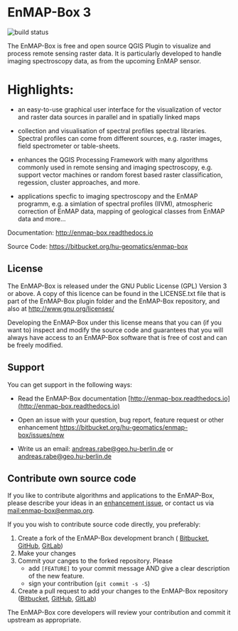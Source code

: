# EnMAP-Box 3

![build status](https://img.shields.io/bitbucket/pipelines/hu-geomatics/enmap-box.svg)

The EnMAP-Box is free and open source QGIS Plugin to visualize and process remote sensing raster data. It is particularly developed to handle imaging spectroscopy data, as from the upcoming EnMAP sensor.

# Highlights:

* an easy-to-use graphical user interface for the visualization of vector and raster data sources in parallel and in spatially linked maps

* collection and visualisation of spectral profiles spectral libraries. Spectral profiles can come from different sources, e.g. raster images, field spectrometer or table-sheets.

* enhances the QGIS Processing Framework with many algorithms commonly used in
  remote sensing and imaging spectroscopy, e.g. support vector machines or random forest based raster classification, regession, cluster approaches, and more.

* applications specfic to imaging spectroscopy and the EnMAP programm, e.g. a simlation of spectral profiles (IIVM), atmospheric correction of EnMAP data, mapping of geological classes from EnMAP data and more...


Documentation: http://enmap-box.readthedocs.io

Source Code: https://bitbucket.org/hu-geomatics/enmap-box


## License

The EnMAP-Box is released under the GNU Public License (GPL) Version 3 or above. A copy of this licence can be found in the LICENSE.txt file that is part of the EnMAP-Box plugin folder and the EnMAP-Box repository, and also at
<http://www.gnu.org/licenses/>

Developing the EnMAP-Box under this license means that you can (if you want to) inspect and modify the source code and guarantees that you will always have access to an EnMAP-Box software that is free of cost and can be freely
modified.


## Support
You can get support in the following ways:

 -  Read the EnMAP-Box documentation [http://enmap-box.readthedocs.io](http://enmap-box.readthedocs.io)

 -  Open an issue with your question, bug report, feature request or other enhancement https://bitbucket.org/hu-geomatics/enmap-box/issues/new
 
 -  Write us an email: [andreas.rabe@geo.hu-berlin.de](mail://andreas.rabe@geo.hu-berlin.de) or [andreas.rabe@geo.hu-berlin.de](mail://benjamin.jakimow@geo.hu-berlin.de)


## Contribute own source code


If you like to contribute algorithms and applications to the EnMAP-Box,
please describe your ideas in an [enhancement issue](), or contact us via [mail:enmap-box@enmap.org](mail:enmap-box@enmap.org).

If you you wish to contribute source code directly, you preferably:

1. Create a fork of the EnMAP-Box development branch (
[Bitbucket](https://confluence.atlassian.com/bitbucket/forking-a-repository-221449527.html),
[GitHub](https://help.github.com/en/articles/fork-a-repo), 
[GitLab](https://docs.gitlab.com/ee/gitlab-basics/fork-project.html))
2. Make your changes
3. Commit your canges to the forked repository. Please
    - add ``[FEATURE]`` to your commit message AND give a clear description of the new feature.
    - sign your contribution (``git commit -s -S``)
4. Create a pull request to add your changes to the EnMAP-Box repository 
([Bitbucket](https://confluence.atlassian.com/bitbucket/work-with-pull-requests-223220593.html), 
[GitHub](https://help.github.com/articles/creating-a-pull-request-from-a-fork/), 
[GitLab](https://docs.gitlab.com/ee/gitlab-basics/add-merge-request.html))

The EnMAP-Box core developers will review your contribution and commit it upstream as appropriate.


